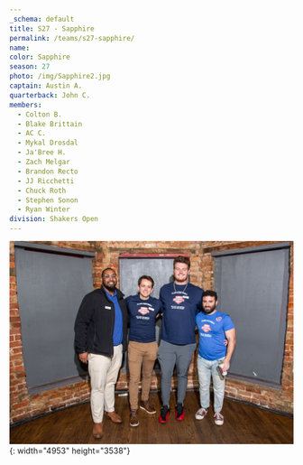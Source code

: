 ```yaml
---
_schema: default
title: S27 - Sapphire
permalink: /teams/s27-sapphire/
name:
color: Sapphire
season: 27
photo: /img/Sapphire2.jpg
captain: Austin A.
quarterback: John C.
members:
  - Colton B.
  - Blake Brittain
  - AC C.
  - Mykal Drosdal
  - Ja'Bree H.
  - Zach Melgar
  - Brandon Recto
  - JJ Ricchetti
  - Chuck Roth
  - Stephen Sonon
  - Ryan Winter
division: Shakers Open
---
```

![](/img/da2-7066.jpg){: width="4953" height="3538"}
